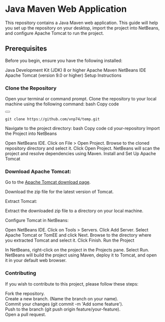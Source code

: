 # Java Maven Web Application

This repository contains a Java Maven web application. This guide will
help you set up the repository on your desktop, import the project into
NetBeans, and configure Apache Tomcat to run the project.

## Prerequisites

Before you begin, ensure you have the following installed:

Java Development Kit (JDK) 8 or higher Apache Maven NetBeans IDE Apache
Tomcat (version 9.0 or higher) Setup Instructions

### Clone the Repository

Open your terminal or command prompt. Clone the repository to your local
machine using the following command: bash Copy code <br>

<div>
  <button onclick="copyToClipboard('#code-snippet')"></button>
</div>
<pre id="code-snippet"><code>git clone https://github.com/vnp74/temp.git</code></pre>

<script>
  function copyToClipboard(element) {
    var range, selection, worked;
    if (document.createRange) {
      range = document.createRange();
      range.selectNode(document.querySelector(element));
      selection = window.getSelection();
      selection.removeAllRanges();
      selection.addRange(range);
      try {
        worked = document.execCommand('copy');
      } catch (err) {
        worked = false;
      }
      if (worked) {
        alert('Copied to clipboard!');
      }
    }
  }
</script>


Navigate to the project directory:
bash Copy code cd your-repository Import the Project into NetBeans

Open NetBeans IDE. Click on File \> Open Project. 
Browse to the cloned repository directory and select it. 
Click Open Project. 
NetBeans will scan the project and resolve dependencies using Maven. 
Install and Set Up Apache Tomcat

### Download Apache Tomcat:

Go to the [Apache Tomcat download page](https://tomcat.apache.org/). 

Download the zip file for the
latest version of Tomcat. 

Extract Tomcat:

Extract the downloaded zip file to a directory on your local machine.

Configure Tomcat in NetBeans:

Open NetBeans IDE. 
Click on Tools \> Servers. 
Click Add Server. 
Select Apache Tomcat or TomEE and click Next. 
Browse to the directory where you extracted Tomcat and select it. 
Click Finish. 
Run the Project

In NetBeans, right-click on the project in the Projects pane. 
Select Run. 
NetBeans will build the project using Maven, deploy it to Tomcat,
and open it in your default web browser. 

### Contributing

If you wish to contribute to this project, please follow these steps:

Fork the repository. <br>
Create a new branch. (Name the branch on your name). <br>
Commit your changes (git commit -m \'Add some feature\'). <br>
Push to the branch (git push origin feature/your-feature). <br>
Open a pull request.
